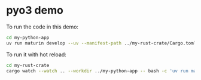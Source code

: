 # pyo3 demo

To run the code in this demo:

```bash
cd my-python-app
uv run maturin develop --uv --manifest-path ../my-rust-crate/Cargo.toml && uv run main.py
```

To run it with hot reload:

```bash
cd my-rust-crate
cargo watch --watch .. --workdir ../my-python-app -- bash -c 'uv run maturin develop --uv --manifest-path ../my-rust-crate/Cargo.toml && uv run main.py'
```